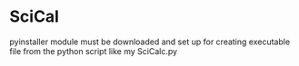 # SciCal
pyinstaller module must be downloaded and set up for creating executable file from the python script like my SciCalc.py
